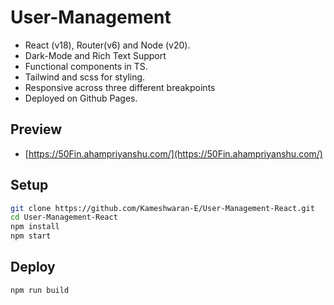 # User-Management

- React (v18), Router(v6) and Node (v20).
- Dark-Mode and Rich Text Support
- Functional components in TS.
- Tailwind and scss for styling.
- Responsive across three different breakpoints
- Deployed on Github Pages.

## Preview

- [https://50Fin.ahampriyanshu.com/](https://50Fin.ahampriyanshu.com/)

## Setup

```bash
git clone https://github.com/Kameshwaran-E/User-Management-React.git
cd User-Management-React
npm install
npm start
```

## Deploy

```bash
npm run build
```
